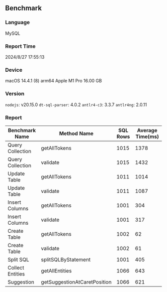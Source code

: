 ## Benchmark

### Language
MySQL

### Report Time
2024/8/27 17:55:13

### Device
macOS 14.4.1
(8) arm64 Apple M1 Pro
16.00 GB

### Version
`nodejs`: v20.15.0
`dt-sql-parser`: 4.0.2
`antlr4-c3`: 3.3.7
`antlr4ng`: 2.0.11

### Report
| Benchmark Name |         Method Name        |SQL Rows|Average Time(ms)| 
|----------------|----------------------------|--------|----------------| 
|Query Collection|        getAllTokens        |  1015  |      1378      | 
|Query Collection|          validate          |  1015  |      1432      | 
|  Update Table  |        getAllTokens        |  1011  |      1014      | 
|  Update Table  |          validate          |  1011  |      1087      | 
| Insert Columns |        getAllTokens        |  1001  |       304      | 
| Insert Columns |          validate          |  1001  |       317      | 
|  Create Table  |        getAllTokens        |  1002  |       62       | 
|  Create Table  |          validate          |  1002  |       61       | 
|    Split SQL   |     splitSQLByStatement    |  1001  |       405      | 
|Collect Entities|       getAllEntities       |  1066  |       643      | 
|   Suggestion   |getSuggestionAtCaretPosition|  1066  |       621      | 


